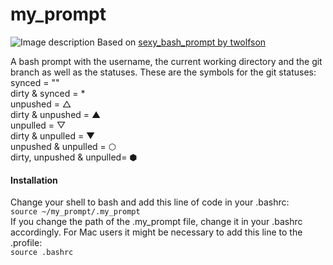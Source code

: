 # my_prompt
![Image description](https://github.com/cmicheledelaney/my_prompt/blob/master/screenshot_my_prompt.png)
Based on [sexy_bash_prompt by twolfson](https://github.com/twolfson/sexy-bash-prompt)  
  
  
A bash prompt with the username, the current working directory and the git branch as well as the statuses.
These are the symbols for the git statuses:  
synced = ""  
dirty & synced = *  
unpushed = △  
dirty & unpushed = ▲  
unpulled = ▽  
dirty & unpulled = ▼  
unpushed & unpulled = ⬡  
dirty, unpushed & unpulled= ⬢  

#### Installation
Change your shell to bash and add this line of code in your .bashrc:  
`source ~/my_prompt/.my_prompt`  
If you change the path of the .my_prompt file, change it in your .bashrc accordingly.
For Mac users it might be necessary to add this line to the .profile:  
`source .bashrc`



